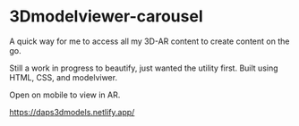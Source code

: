 # 3Dmodelviewer-carousel

A quick way for me to access all my 3D-AR content to create content on the go. 

Still a work in progress to beautify, just wanted the utility first. Built using HTML, CSS, and modelviwer. 

Open on mobile to view in AR. 

https://daps3dmodels.netlify.app/
